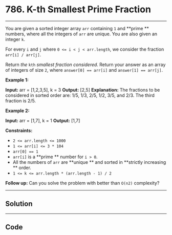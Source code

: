 # 786. K-th Smallest Prime Fraction

---

You are given a sorted integer array `arr` containing `1` and **prime ** numbers, where all the integers of `arr` are unique. You are also given an integer `k`.

For every `i` and `j` where `0 <= i < j < arr.length`, we consider the fraction `arr[i] / arr[j]`.

Return _the_ `kth` _smallest fraction considered_. Return your answer as an array of integers of size `2`, where `answer[0] == arr[i]` and `answer[1] == arr[j]`.

 

**Example 1:**


**Input:** arr = [1,2,3,5], k = 3
**Output:** [2,5]
**Explanation:** The fractions to be considered in sorted order are:
1/5, 1/3, 2/5, 1/2, 3/5, and 2/3.
The third fraction is 2/5.


**Example 2:**


**Input:** arr = [1,7], k = 1
**Output:** [1,7]


 

**Constraints:**

  * `2 <= arr.length <= 1000`
  * `1 <= arr[i] <= 3 * 104`
  * `arr[0] == 1`
  * `arr[i]` is a **prime ** number for `i > 0`.
  * All the numbers of `arr` are **unique ** and sorted in **strictly increasing ** order.
  * `1 <= k <= arr.length * (arr.length - 1) / 2`



 

**Follow up:** Can you solve the problem with better than `O(n2)` complexity?

---

## Solution



---

## Code
```python


```